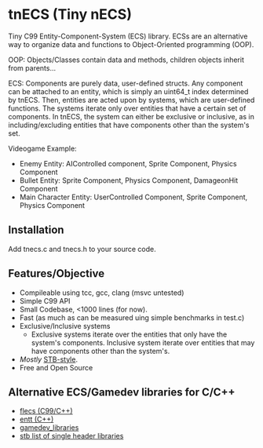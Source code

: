 # tnECS (Tiny nECS)

Tiny C99 Entity-Component-System (ECS) library.
ECSs are an alternative way to organize data and functions to Object-Oriented programming (OOP).

OOP: Objects/Classes contain data and methods, children objects inherit from parents...

ECS: Components are purely data, user-defined structs.
Any component can be attached to an entity, which is simply an uint64_t index determined by tnECS.
Then, entities are acted upon by systems, which are user-defined functions.
The systems iterate only over entities that have a certain set of components.
In tnECS, the system can either be exclusive or inclusive, as in including/excluding entities that have components other than the system's set.

Videogame Example:
- Enemy Entity: AIControlled component, Sprite Component, Physics Component
- Bullet Entity: Sprite Component, Physics Component, DamageonHit Component
- Main Character Entity: UserControlled Component, Sprite Component, Physics Component

## Installation
Add tnecs.c and tnecs.h to your source code.

## Features/Objective
- Compileable using tcc, gcc, clang (msvc untested)
- Simple C99 API
- Small Codebase, <1000 lines (for now).
- Fast (as much as can be measured uing simple benchmarks in test.c)
- Exclusive/Inclusive systems
    * Exclusive systems iterate over the entities that only have the system's components. Inclusive system iterate over entities that may have components other than the system's.
- _Mostly_ [STB-style](https://github.com/nothings/stb/blob/master/docs/stb_howto.txt).
- Free and Open Source

## Alternative ECS/Gamedev libraries for C/C++
- [flecs (C99/C++)](https://github.com/SanderMertens/flecs)
- [entt (C++)](https://github.com/skypjack/entt)
- [gamedev_libraries](https://github.com/raizam/gamedev_libraries)
- [stb list of single header libraries](https://github.com/nothings/single_file_libs)